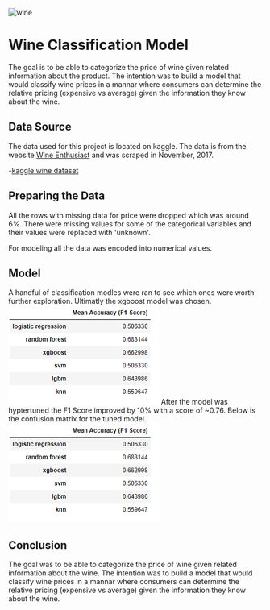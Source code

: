 ![wine](https://github.com/Treyhannam/Springboard/blob/main/pexels-adonyi-g%C3%A1bor-1407857.jpg?raw=True)
# Wine Classification Model
The goal is to be able to categorize the price of wine given related information about the product. The intention was to build a model that would classify wine prices in a mannar where consumers can determine the relative pricing (expensive vs average) given the information they know about the wine.

## Data Source
The data used for this project is located on kaggle. The data is from the website [Wine Enthusiast](https://www.winemag.com/?s=&drink_type=wine) and was scraped in November, 2017.

-[kaggle wine dataset](https://www.kaggle.com/zynicide/wine-reviews)

## Preparing the Data
All the rows with missing data for price were dropped which was around 6%. There were missing values for some of the categorical variables and their values were replaced with 'unknown'.

For modeling all the data was encoded into numerical values.

## Model
A handful of classification modles were ran to see which ones were worth further exploration. Ultimatly the xgboost model was chosen.
![model df](https://github.com/Treyhannam/Capstone2/blob/main/classmodels.PNG?raw=True)
After the model was hyptertuned the F1 Score improved by 10% with a score of ~0.76. Below is the confusion matrix for the tuned model.
![matrix](https://github.com/Treyhannam/Capstone2/blob/main/classmodels.PNG?raw=True)

## Conclusion
The goal was to be able to categorize the price of wine given related information about the wine. The intention was to build a model that would classify wine prices in a mannar where consumers can determine the relative pricing (expensive vs average) given the information they know about the wine.
